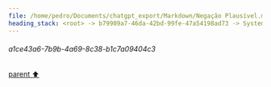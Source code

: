 ```yaml
---
file: /home/pedro/Documents/chatgpt_export/Markdown/Negação Plausível.md
heading_stack: <root> -> b79909a7-46da-42bd-99fe-47a54198ad73 -> System -> 4dc773fb-c4ab-4500-a0f2-1d7c9226ba7c -> System -> aaa29cda-cc49-4318-8436-a6bd15da400e -> User -> a1ce43a6-7b9b-4a69-8c38-b1c7a09404c3
---
```

###### a1ce43a6-7b9b-4a69-8c38-b1c7a09404c3
[parent ⬆️](#aaa29cda-cc49-4318-8436-a6bd15da400e)
